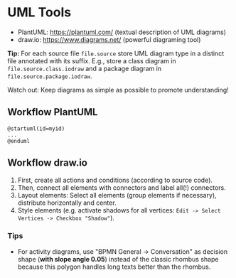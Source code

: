 # UML Tools

- PlantUML: https://plantuml.com/ (textual description of UML diagrams)
- draw.io: https://www.diagrams.net/ (powerful diagraming tool)

**Tip:** For each source file `file.source` store UML diagram type in a distinct file annotated with its suffix. E.g., store a class diagram in `file.source.class.iodraw` and a package diagram in `file.source.package.iodraw`.

Watch out: Keep diagrams as simple as possible to promote understanding!

## Workflow PlantUML

```
@startuml(id=myid)
...
@enduml
```

## Workflow draw.io

1. First, create all actions and conditions (according to source code).
2. Then, connect all elements with connectors and label all(!) connectors.
3. Layout elements: Select all elements (group elements if necessary), distribute horizontally and center.
4. Style elements (e.g. activate shadows for all vertices: `Edit -> Select Vertices -> Checkbox "Shadow"`).

### Tips

- For activity diagrams, use "BPMN General -> Conversation" as decision shape (**with slope angle 0.05**) instead of the classic rhombus shape because this polygon handles long texts better than the rhombus.
